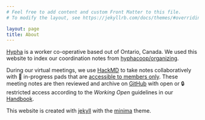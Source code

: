 ```yaml
---
# Feel free to add content and custom Front Matter to this file.
# To modify the layout, see https://jekyllrb.com/docs/themes/#overriding-theme-defaults

layout: page
title: About
---
```


[Hypha](https://hypha.coop) is a worker co-operative based out of Ontario, Canada.
We used this website to index our coordination notes from [hyphacoop/organizing](https://github.com/hyphacoop/organizing).

During our virtual meetings, we use [HackMD](https://hackmd.io) to take notes collaboratively with :seedling: in-progress pads that are [accessible to members only](https://hackmd.io/VN4ltoJJTwWSVdODqfBf2w).
These meeting notes are then reviewed and archive on [GitHub](https://https://github.com/hyphacoop/organizing) with open or :lock: restricted access according to the _Working Open_ guidelines in our [Handbook](https://handbook.hypha.coop/working-open.html).

<span class="small">This website is created with [jekyll](https://github.com/jekyll/jekyll) with the [minima](https://github.com/jekyll/minima) theme.</span>